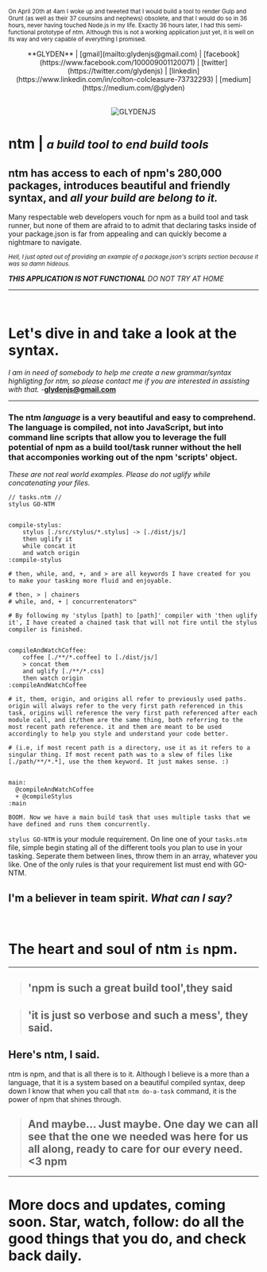 <small>On April 20th at 4am I woke up and tweeted that I would build a tool to render Gulp and Grunt (as well as their 37 counsins and nephews) obsolete, and that I would do so in 36 hours, never having touched Node.js in my life. Exactly 36 hours later, I had this semi-functional prototype of ntm. Although this is not a working application just yet, it is well on its way and very capable of everything I promised.</small>



<center>**GLYDEN** | [gmail](mailto:glydenjs@gmail.com) | [facebook](https://www.facebook.com/100009001120071) | [twitter](https://twitter.com/glydenjs) | [linkedin](https://www.linkedin.com/in/colton-colcleasure-73732293) | [medium](https://medium.com/@glyden)

<br>
<br>


![GLYDENJS](http://s31.postimg.org/sqatwegqj/ntm_glyden.jpg)</center>


# **ntm** | *<small>a build tool to end build tools</small>*

## **ntm** has access to each of npm's 280,000 packages, introduces beautiful and friendly syntax, and ***all your build are belong to it.***


Many respectable web developers vouch for npm as a build tool and task runner, but none of them are afraid to to admit that declaring tasks inside of your package.json is far from appealing and can quickly become a nightmare to navigate.

<small>*Hell, I just opted out of providing an example of a package.json's scripts section because it was so damn hideous.*</small>

***THIS APPLICATION IS NOT FUNCTIONAL*** *DO NOT TRY AT HOME*

---
<br>

# **Let's dive in and take a look at the syntax.**
*I am in need of somebody to help me create a new grammar/syntax highligting for ntm, so please contact me if you are interested in assisting with that.*  -**glydenjs@gmail.com**

---


### The ntm *language* is a very beautiful and easy to comprehend. The language is compiled, not into JavaScript, but into command line scripts that allow you to leverage the full potential of npm as a build tool/task runner without the hell that accomponies working out of the npm 'scripts' object.

*These are not real world examples. Please do not uglify while concatenating your files.*

```
// tasks.ntm //
stylus GO-NTM


compile-stylus:
    stylus [./src/stylus/*.stylus] -> [./dist/js/]
    then uglify it
    while concat it
    and watch origin
:compile-stylus

# then, while, and, +, and > are all keywords I have created for you to make your tasking more fluid and enjoyable.

# then, > | chainers
# while, and, + | concurrentenators™

# By following my 'stylus [path] to [path]' compiler with 'then uglify it', I have created a chained task that will not fire until the stylus compiler is finished.


compileAndWatchCoffee:
    coffee [./**/*.coffee] to [./dist/js/]
    > concat them
    and uglify [./**/*.css]
    then watch origin
:compileAndWatchCoffee

# it, them, origin, and origins all refer to previously used paths. origin will always refer to the very first path referenced in this task, origins will reference the very first path referenced after each module call, and it/them are the same thing, both referring to the most recent path reference. it and them are meant to be used accordingly to help you style and understand your code better.

# (i.e, if most recent path is a directory, use it as it refers to a singular thing. If most recent path was to a slew of files like [./path/**/*.*], use the them keyword. It just makes sense. :)


main:
  @compileAndWatchCoffee
  + @compileStylus
:main

BOOM. Now we have a main build task that uses multiple tasks that we have defined and runs them concurrently.
```


`stylus GO-NTM` is your module requirement. On line one of your `tasks.ntm` file, simple begin stating all of the different tools you plan to use in your tasking. Seperate them between lines, throw them in an array, whatever you like. One of the only rules is that your requirement list must end with GO-NTM.

## **I'm a believer in team spirit.** *What can I say?*

<br>

# The heart and soul of **ntm** `is` **npm**.

___
> ## 'npm is such a great build tool',they said

> ## 'it is just so verbose and such a mess', they said.

## **Here's ntm, I said.**


ntm is npm, and that is all there is to it. Although I believe is a more than a language, that it is a system based on a beautiful compiled syntax, deep down I know that when you call that `ntm do-a-task` command, it is the power of npm that shines through.

> 
>## And maybe... Just maybe. One day we can all see that the one we needed was here for us all along, ready to care for our every need. <3 **npm**     
> 


---
# **More docs and updates, coming soon. Star, watch, follow: do all the good things that you do, and check back daily.**